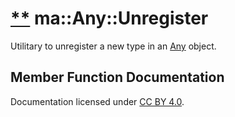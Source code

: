 [**](https://github.com/openma/openma-doc/edit/api/nightly/c++/structma_1_1_any_1_1_unregister.md "Improve this documentation")
ma::Any::Unregister
===================

Utilitary to unregister a new type in an [Any](classma_1_1_any.html) object.

Member Function Documentation
-----------------------------

Documentation licensed under [CC BY 4.0](https://creativecommons.org/licenses/by/4.0/).


